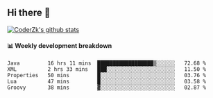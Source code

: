 ## Hi there 👋

[![CoderZk's github stats](https://github-readme-stats.vercel.app/api?username=zhoukuo123&show_icons=true&count_private=true)](https://github.com/anuraghazra/github-readme-stats)

#### :bar_chart: Weekly development breakdown

<!--START_SECTION:waka-->
```text
Java         16 hrs 11 mins  ██████████████████▒░░░░░░   72.68 % 
XML          2 hrs 33 mins   ███░░░░░░░░░░░░░░░░░░░░░░   11.50 % 
Properties   50 mins         █░░░░░░░░░░░░░░░░░░░░░░░░   03.76 % 
Lua          47 mins         █░░░░░░░░░░░░░░░░░░░░░░░░   03.58 % 
Groovy       38 mins         ▓░░░░░░░░░░░░░░░░░░░░░░░░   02.87 % 
```
<!--END_SECTION:waka-->
